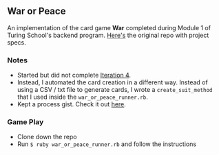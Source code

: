 ## War or Peace

An implementation of the card game **War** completed during Module 1 of Turing School's backend program. [Here's](https://github.com/turingschool/backend-curriculum-site/tree/gh-pages/module1/projects/war_or_peace) the original repo with project specs.

### Notes

* Started but did not complete [Iteration 4](https://github.com/turingschool/backend-curriculum-site/blob/gh-pages/module1/projects/war_or_peace/iteration4.md).
* Instead, I automated the card creation in a different way. Instead of using a CSV / txt file to generate cards, I wrote a `create_suit_method` that I used inside the `war_or_peace_runner.rb`.
* Kept a process gist. Check it out [here](https://gist.github.com/gabichuelas/5c3ee5a11adbdb32c15ffdb81dc7c024).

### Game Play

- Clone down the repo 
- Run `$ ruby war_or_peace_runner.rb` and follow the instructions
